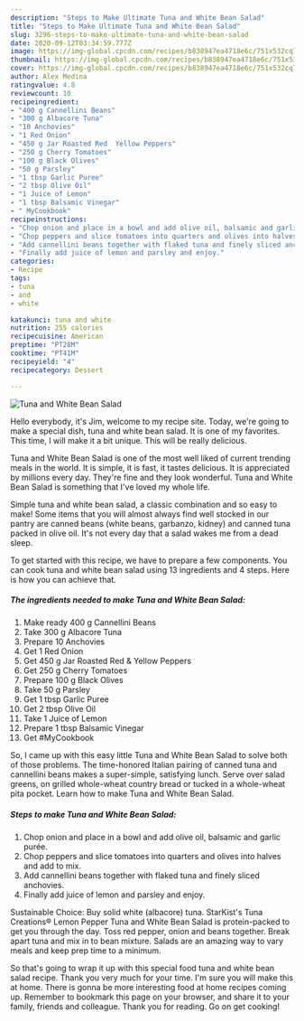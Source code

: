 ```yaml
---
description: "Steps to Make Ultimate Tuna and White Bean Salad"
title: "Steps to Make Ultimate Tuna and White Bean Salad"
slug: 3296-steps-to-make-ultimate-tuna-and-white-bean-salad
date: 2020-09-12T03:34:59.777Z
image: https://img-global.cpcdn.com/recipes/b838947ea4718e6c/751x532cq70/tuna-and-white-bean-salad-recipe-main-photo.jpg
thumbnail: https://img-global.cpcdn.com/recipes/b838947ea4718e6c/751x532cq70/tuna-and-white-bean-salad-recipe-main-photo.jpg
cover: https://img-global.cpcdn.com/recipes/b838947ea4718e6c/751x532cq70/tuna-and-white-bean-salad-recipe-main-photo.jpg
author: Alex Medina
ratingvalue: 4.8
reviewcount: 10
recipeingredient:
- "400 g Cannellini Beans"
- "300 g Albacore Tuna"
- "10 Anchovies"
- "1 Red Onion"
- "450 g Jar Roasted Red  Yellow Peppers"
- "250 g Cherry Tomatoes"
- "100 g Black Olives"
- "50 g Parsley"
- "1 tbsp Garlic Puree"
- "2 tbsp Olive Oil"
- "1 Juice of Lemon"
- "1 tbsp Balsamic Vinegar"
- " MyCookbook"
recipeinstructions:
- "Chop onion and place in a bowl and add olive oil, balsamic and garlic purée."
- "Chop peppers and slice tomatoes into quarters and olives into halves and add to mix."
- "Add cannellini beans together with flaked tuna and finely sliced anchovies."
- "Finally add juice of lemon and parsley and enjoy."
categories:
- Recipe
tags:
- tuna
- and
- white

katakunci: tuna and white 
nutrition: 255 calories
recipecuisine: American
preptime: "PT28M"
cooktime: "PT41M"
recipeyield: "4"
recipecategory: Dessert

---
```



![Tuna and White Bean Salad](https://img-global.cpcdn.com/recipes/b838947ea4718e6c/751x532cq70/tuna-and-white-bean-salad-recipe-main-photo.jpg)

Hello everybody, it's Jim, welcome to my recipe site. Today, we're going to make a special dish, tuna and white bean salad. It is one of my favorites. This time, I will make it a bit unique. This will be really delicious.

Tuna and White Bean Salad is one of the most well liked of current trending meals in the world. It is simple, it is fast, it tastes delicious. It is appreciated by millions every day. They're fine and they look wonderful. Tuna and White Bean Salad is something that I've loved my whole life.

Simple tuna and white bean salad, a classic combination and so easy to make! Some items that you will almost always find well stocked in our pantry are canned beans (white beans, garbanzo, kidney) and canned tuna packed in olive oil. It&#39;s not every day that a salad wakes me from a dead sleep.


To get started with this recipe, we have to prepare a few components. You can cook tuna and white bean salad using 13 ingredients and 4 steps. Here is how you can achieve that.

<!--inarticleads1-->

##### The ingredients needed to make Tuna and White Bean Salad:

1. Make ready 400 g Cannellini Beans
1. Take 300 g Albacore Tuna
1. Prepare 10 Anchovies
1. Get 1 Red Onion
1. Get 450 g Jar Roasted Red &amp; Yellow Peppers
1. Get 250 g Cherry Tomatoes
1. Prepare 100 g Black Olives
1. Take 50 g Parsley
1. Get 1 tbsp Garlic Puree
1. Get 2 tbsp Olive Oil
1. Take 1 Juice of Lemon
1. Prepare 1 tbsp Balsamic Vinegar
1. Get  #MyCookbook


So, I came up with this easy little Tuna and White Bean Salad to solve both of those problems. The time-honored Italian pairing of canned tuna and cannellini beans makes a super-simple, satisfying lunch. Serve over salad greens, on grilled whole-wheat country bread or tucked in a whole-wheat pita pocket. Learn how to make Tuna and White Bean Salad. 

<!--inarticleads2-->

##### Steps to make Tuna and White Bean Salad:

1. Chop onion and place in a bowl and add olive oil, balsamic and garlic purée.
1. Chop peppers and slice tomatoes into quarters and olives into halves and add to mix.
1. Add cannellini beans together with flaked tuna and finely sliced anchovies.
1. Finally add juice of lemon and parsley and enjoy.


Sustainable Choice: Buy solid white (albacore) tuna. StarKist&#39;s Tuna Creations® Lemon Pepper Tuna and White Bean Salad is protein-packed to get you through the day. Toss red pepper, onion and beans together. Break apart tuna and mix in to bean mixture. Salads are an amazing way to vary meals and keep prep time to a minimum. 

So that's going to wrap it up with this special food tuna and white bean salad recipe. Thank you very much for your time. I'm sure you will make this at home. There is gonna be more interesting food at home recipes coming up. Remember to bookmark this page on your browser, and share it to your family, friends and colleague. Thank you for reading. Go on get cooking!
